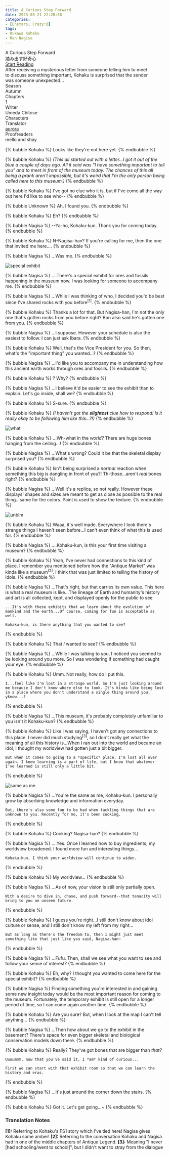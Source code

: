 ```yaml
---
title: A Curious Step Forward
date: 2023-05-21 22:20:58
categories:
- [Enstars, Crazy:B]
tags:
- Oukawa Kohaku
- Ran Nagisa
---
```


<div class="preview-wrapper reverse" style="--storyColor: #hex;--storyColor-rgb: r,g,b;--storyColor-h: hue;--storyColor-s: saturation%;--storyColor-l: lightness%;">
  <div class="grid-wrapper">
      <div class="preview-background" style="background-image: url('https://cdn.discordapp.com/attachments/1065401186343194667/1110030254149476422/28One_Step_Into_the_World29_Kohaku_Oukawa_Frameless_Bloomed.webp')"></div>
      <div class="preview-box" style="background: calc(var(--card-background) + 2%)">
          <div class="title-area">
              <div class="title-area__title">A Curious Step Forward</div>
              <div class="title-area__subtitle">踏み出す好奇心</div>
              <div class="title-area__start"><a href="/2023/05/21/a-curious-step-forward/">Start Reading</a></div>
          </div>
          <div class="info-area">
              <div class="synopsis" style="width: 90%;">
                After receiving a mysterious letter from someone telling him to meet to discuss something important, Kohaku is surprised that the sender was someone unexpected...
              </div>
              <div class="info">
                  <div class="info-item season">
                      <div class="label">
                          Season
                      </div>
                      <div class="value">
                        Autumn
                      </div>
                  </div>
                  <div class="info-item chapters">
                      <div class="label">
                          Chapters
                      </div>
                      <div class="value">
                          1
                      </div>
                  </div>
                  <div class="info-item writer">
                      <div class="label">
                          Writer
                      </div>
                      <div class="value">
                        Umeda Chitose
                      </div>
                  </div>
                  <div class="info-item characters">
                      <div class="label">
                          Characters
                      </div>
                      <div class="value">
                        <a href="/tags/Oukawa-Kohaku/" character="Kohaku" title="Kohaku"></a>
                        <a href="/tags/Ran-Nagisa/" character="Nagisa" title="Nagisa"></a>
                        <!-- 
                          <a href="/tags/[CHARACTER_LAST_NAME]-[CHARACTER_FIRST_NAME]/" character="[CHARACTER_FIRST_AME]" title="[CHARACTER_FIRST_NAME]"></a>
                         -->
                         <!-- COPY AND PASTE THE ABOVE FOR EACH CHARACTER THAT APPEARS IN THE STORY -->
                      </div>
                  </div>
                  <div class="info-item tl">
                      <div class="label">
                          Translator
                      </div>
                      <div class="value">
                          <a href="https://twitter.com/azurecrystalz">aurora</a>
                      </div>
                  </div>
                  <div class="info-item pr">
                      <div class="label">
                          Proofreaders
                      </div>
                      <div class="value">
                          mello and shay
                      </div>
                  </div>
              </div>
          </div>
      </div>
  </div>
</div>

<!-- more -->

<div style="margin-top: 3%">
  <style>
    [character] {
      --dark-mode: hsl(var(--hue), 30%, 30%);
      display: flex;
    }
    [character]::before {
      position: absolute;
      margin-left: 75px;
    }
    [character] p {
      max-width: calc(100% - 75px);
      margin-left: 75px;
      color: inherit;
    }
    :root[theme='dark'] [character] p {
      background: var(--dark-mode);
    }
    :root[theme='dark'] [character] p .thought {
      color: #9f9fff;
    }
    :root[theme='light'] [character] p {
      background: var(--light-mode);
    }
    [character] p:first-child {
      margin-top: 20px;
      border-top-left-radius: 0px;
    }
    [character] p:first-child::before {
      position: absolute;
      left: 0;
    }
    [character]::after {
      display: none;
      left: 65px;
      top: 37px;
    }
    .msr-narration {
      display: flex;
      align-items: center;
      margin: 20px 0px;
      gap: 5px;
    }
    .msr-narration::before {
      content: "";
      display: inline-block;
      background: var(--article-text);
      height: 1px;
      width: 15%;
    }
    .msr-narration p {
      margin: 0;
    }
  </style>

  {% bubble Kohaku %}
    Looks like they're not here yet.
  {% endbubble %}

  {% bubble Kohaku %}
    <th>*(This all started out with a letter...I got it out of the blue a couple of days ago. All it said was "I have something important to tell you" and to meet in front of the museum today. The chances of this all being a prank aren't impossible, but it's weird that I'm the only person being called here to this museum.)*</th>
  {% endbubble %}

  {% bubble Kohaku %}
    I've got no clue who it is, but if I've come all the way out here I'd like to see who--
  {% endbubble %}

  {% bubble Unknown %} 
    Ah, I found you.
  {% endbubble %}


  {% bubble Kohaku %}
    Eh?
  {% endbubble %}

  {% bubble Nagisa %}
    --Ya-ho, Kohaku-kun. Thank you for coming today.
  {% endbubble %}
    
  {% bubble Kohaku %}
    N-Nagisa-han? If you're calling for me, then the one that invited me here....
  {% endbubble %}

  {% bubble Nagisa %}
    ...Was me.
  {% endbubble %}

  ![special exhibit](https://media.discordapp.net/attachments/1065401186343194667/1110073383934246912/B30046CF-F3AF-4777-8154-FE5DBF8025B0.png?width=1646&height=760)

  {% bubble Nagisa %}
    ....There's a special exhibit for ores and fossils happening in the museum now. I was looking for someone to accompany me.
  {% endbubble %}
  
  {% bubble Nagisa %}
    ...While I was thinking of who, I decided you'd be best since I've shared rocks with you before<sup>[1]</sup>.
  {% endbubble %}

  {% bubble Kohaku %}
    Thanks a lot for that. But Nagisa-han, I'm not the only one that's gotten rocks from you before right? Bon also said he's gotten one from you.
  {% endbubble %}

  {% bubble Nagisa %}
    ...I suppose. However your schedule is also the easiest to follow. I can just ask Ibara.
  {% endbubble %}

  {% bubble Kohaku %}
    Well, that's the Vice President for you. So then, what's the "important thing" you wanted...?
  {% endbubble %}

  {% bubble Nagisa %}
    ...I'd like you to accompany me in understanding how this ancient earth works through ores and fossils.
  {% endbubble %}

  {% bubble Kohaku %}
    ? Why?
  {% endbubble %}

  {% bubble Nagisa %}
    ...I believe it'd be easier to see the exhibit than to explain. Let's go inside, shall we?
  {% endbubble %}

  {% bubble Kohaku %}
    S-sure.
  {% endbubble %}

  {% bubble Kohaku %}
    <th>*(I haven't got the **slightest** clue how to respond! Is it really okay to be following him like this...?!)*</th>
  {% endbubble %}

![what](https://media.discordapp.net/attachments/1065401186343194667/1110073384362049617/6B04702F-7691-438B-994A-22AEA8ED9853.png?width=1646&height=760)

  {% bubble Kohaku %}
    ...Wh-what in the *world?* There are huge bones hanging from the ceiling...!
  {% endbubble %}

  {% bubble Nagisa %}
    ...What's wrong? Could it be that the skeletal display surprised you?
  {% endbubble %}

  {% bubble Kohaku %}
    Isn't being surprised a *normal* reaction when something this big is dangling in front of you?! Th-those...aren't *real* bones right?
  {% endbubble %}

  {% bubble Nagisa %}
    ...Well it's a replica, so not really. However these displays' shapes and sizes are meant to get as close as possible to the real thing...same for the colors. Paint is used to show the texture.
  {% endbubble %}

![unblm](https://media.discordapp.net/attachments/1065401186343194667/1110073386480185364/29B43F37-6834-437F-BD18-B59D542081A9.png?width=1646&height=760)

  {% bubble Kohaku %}
    Waaa, it's well made. Everywhere I look there's strange things I haven't seen before...I can't even think of what this is used for.
  {% endbubble %}

  {% bubble Nagisa %}
    ....Kohaku-kun, is this your first time visiting a museum?
  {% endbubble %}

  {% bubble Kohaku %}
    Yeah, I've never had connections to this kind of place. I remember you mentioned before how the "Antique Market" was kinda like a museum<sup>[2]</sup>. I think that was just limited to telling the history of idols.
  {% endbubble %}

  {% bubble Nagisa %}
    ...That's right, but that carries its own value. This here is what a real museum is like...The lineage of Earth and humanity's history and art is all collected, kept, and displayed openly for the public to see
    
    ...It's with these exhibits that we learn about the evolution of mankind and the earth...Of course, coming for fun is acceptable as well.
    
    Kohaku-kun, is there anything that you wanted to see?
  {% endbubble %}

  {% bubble Kohaku %}
    That *I* wanted to see?
  {% endbubble %}

  {% bubble Nagisa %}
    ...While I was talking to you, I noticed you seemed to be looking around you more. So I was wondering if something had caught your eye.
  {% endbubble %}

  {% bubble Kohaku %}
    Umm. Not really, how do I put this.
    
    I...feel like I'm lost in a strange world. So I'm just looking around me because I don't know where else to look. It's kinda like being lost in a place where you don't understand a single thing around you, yknow...?
  {% endbubble %}

  {% bubble Nagisa %}
    ...This museum, it's probably completely unfamiliar to you isn't it Kohaku-kun?
  {% endbubble %}

  {% bubble Kohaku %}
    Like I was saying, I haven't got any connections to this place. I never did much studying<sup>[3]</sup>, so I don't really get what the meaning of all this history is...When I ran out into the world and became an idol, I thought my worldview had gotten just a bit bigger.

    But when it comes to going to a *specific* place, I'm lost all over again. I know learning is a part of life, but I know that whatever I've learned is still only a little bit.
  {% endbubble %}
  

![same as me](https://media.discordapp.net/attachments/1065401186343194667/1110073386853466112/8A782891-A287-4BFE-884B-DE672CD673E2.png?width=1646&height=760)

  {% bubble Nagisa %}
    ...You're the same as me, Kohaku-kun. I personally grow by absorbing knowledge and information everyday.
    
    But, there's also some fun to be had when tackling things that are unknown to you. Recently for me, it's been cooking.
  {% endbubble %}

  {% bubble Kohaku %}
    Cooking? Nagisa-han?
  {% endbubble %}

  {% bubble Nagisa %}
    ....Yes. Once I learned how to buy ingredients, my worldview broadened. I found more fun and interesting things...
    
    Kohaku-kun, I think your worldview will continue to widen.
  {% endbubble %}

  {% bubble Kohaku %}
    My worldview...
  {% endbubble %}

  {% bubble Nagisa %}
    ...As of now, your vision is still only partially open.
    
    With a desire to dive in, chase, and push forward--that tenacity will bring to you an unseen future.
  {% endbubble %}

  {% bubble Kohaku %}
    I guess you're right...I still don't know about idol culture or sense, and I still don't know my left from my right...
    
    But as long as there's the freedom to, then I might just meet something like that just like you said, Nagisa-han~
  {% endbubble %}

  {% bubble Nagisa %}
    ...Fufu. Then, shall we see what you want to see and follow your sense of interest?
  {% endbubble %}

  {% bubble Kohaku %}
    Eh, why? I thought you wanted to come here for the special exhibit?
  {% endbubble %}

  {% bubble Nagisa %}
    Finding something you're interested in and gaining some new insight today would be the most important reason for coming to the museum. Fortunately, the temporary exhibit is still open for a longer period of time, so I can come again another time.
  {% endbubble %}

  {% bubble Kohaku %}
    Are you sure? But, when I look at the map I can't tell anything...
  {% endbubble %}

  {% bubble Nagisa %}
    ...Then how about we go to the exhibit in the basement? There's space for even bigger skeletal and biological conservation models down there.
  {% endbubble %}

  {% bubble Kohaku %}
    Really? They've got bones that are bigger than *that?*
    
    Uuuummm, now that you've said it, I *am* kind of curious...
    
    First we can start with that exhibit room so that we can learn the history and eras.
  {% endbubble %}

  {% bubble Nagisa %}
    ...It's just around the corner down the stairs.
  {% endbubble %}

  {% bubble Kohaku %}
    Got it. Let's get going...~
  {% endbubble %}

### Translation Notes

**[1]:** Referring to Kohaku's FS1 story which I've tled here! Nagisa gives Kohaku some amber!
**[2]:** Referring to the conversation Kohaku and Nagisa had in one of the middle chapters of Antique Legend.
**[3]:** Meaning "I never [had schooling/went to school]", but I didn't want to stray from the dialogue


  <!--
  {% bubble Kohaku %}
  {% endbubble %}

  {% bubble Nagisa %}
  {% endbubble %}
  --!>

  <!-- CONTENT GOES HERE -->

  <!-- 
  SPEECH BUBBLE FORMAT: 
  {% bubble [CHARACTER_FIRST_NAME] [ATTRIBUTE(optional)]}
    DIALOGUE TEXT HERE

    ADD A LINE SPACE FOR A NEW LINE

    <th>EMBED THOUGHT DIALOGUE WITH THESE TAGS</th>
  {% endbubble %}
  -->

  </div>